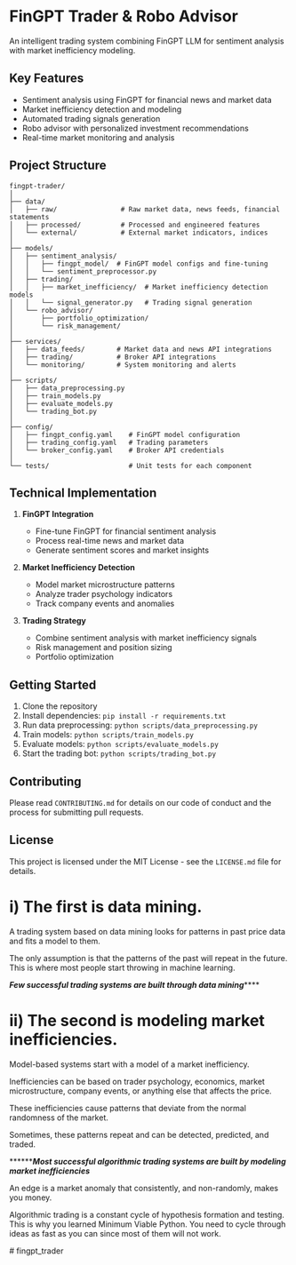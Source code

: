# FinGPT Trader & Robo Advisor

An intelligent trading system combining FinGPT LLM for sentiment analysis with market inefficiency modeling.

## Key Features
- Sentiment analysis using FinGPT for financial news and market data
- Market inefficiency detection and modeling
- Automated trading signals generation
- Robo advisor with personalized investment recommendations
- Real-time market monitoring and analysis

## Project Structure
```
fingpt-trader/
│
├── data/
│   ├── raw/                # Raw market data, news feeds, financial statements
│   ├── processed/          # Processed and engineered features
│   └── external/           # External market indicators, indices
│
├── models/
│   ├── sentiment_analysis/ 
│   │   ├── fingpt_model/  # FinGPT model configs and fine-tuning
│   │   └── sentiment_preprocessor.py
│   ├── trading/
│   │   ├── market_inefficiency/  # Market inefficiency detection models
│   │   └── signal_generator.py   # Trading signal generation
│   └── robo_advisor/
│       ├── portfolio_optimization/
│       └── risk_management/
│
├── services/
│   ├── data_feeds/        # Market data and news API integrations
│   ├── trading/           # Broker API integrations
│   └── monitoring/        # System monitoring and alerts
│
├── scripts/
│   ├── data_preprocessing.py
│   ├── train_models.py
│   ├── evaluate_models.py
│   └── trading_bot.py
│
├── config/
│   ├── fingpt_config.yaml    # FinGPT model configuration
│   ├── trading_config.yaml   # Trading parameters
│   └── broker_config.yaml    # Broker API credentials
│
└── tests/                    # Unit tests for each component
```

## Technical Implementation

1. **FinGPT Integration**
   - Fine-tune FinGPT for financial sentiment analysis
   - Process real-time news and market data
   - Generate sentiment scores and market insights

2. **Market Inefficiency Detection**
   - Model market microstructure patterns
   - Analyze trader psychology indicators
   - Track company events and anomalies

3. **Trading Strategy**
   - Combine sentiment analysis with market inefficiency signals
   - Risk management and position sizing
   - Portfolio optimization

## Getting Started

1. Clone the repository
2. Install dependencies: `pip install -r requirements.txt`
3. Run data preprocessing: `python scripts/data_preprocessing.py`
4. Train models: `python scripts/train_models.py`
5. Evaluate models: `python scripts/evaluate_models.py`
6. Start the trading bot: `python scripts/trading_bot.py`

## Contributing

Please read `CONTRIBUTING.md` for details on our code of conduct and the process for submitting pull requests.

## License

This project is licensed under the MIT License - see the `LICENSE.md` file for details.

# i) The first is data mining.

A trading system based on data mining looks for patterns in past price data and fits a model to them.

The only assumption is that the patterns of the past will repeat in the future. This is where most people start throwing in machine learning.

***********************Few successful trading systems are built through data mining***************************


# ii) The second is modeling market inefficiencies.

Model-based systems start with a model of a market inefficiency.

Inefficiencies can be based on trader psychology, economics, market microstructure, company events, or anything else that affects the price.

These inefficiencies cause patterns that deviate from the normal randomness of the market.

Sometimes, these patterns repeat and can be detected, predicted, and traded.

*******************************Most successful algorithmic trading systems are built by modeling market inefficiencies*************************

An edge is a market anomaly that consistently, and non-randomly, makes you money.

Algorithmic trading is a constant cycle of hypothesis formation and testing. This is why you learned Minimum Viable Python. 
You need to cycle through ideas as fast as you can since most of them will not work.

#   f i n g p t _ t r a d e r  
 